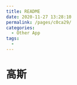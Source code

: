```yaml
---
title: README
date: 2020-11-27 13:28:10
permalink: /pages/c0ca29/
categories:
  - Other App
tags:
  - 
---
```

# 高斯

